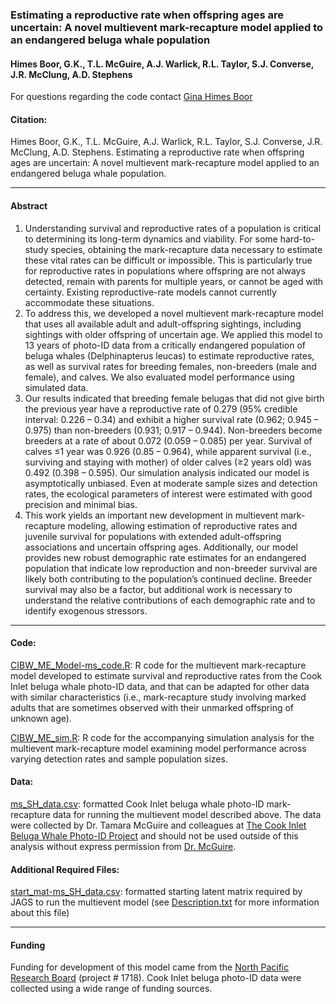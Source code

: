 
<!-- README.md is generated from README.Rmd. Please edit that file -->

### Estimating a reproductive rate when offspring ages are uncertain: A novel multievent mark-recapture model applied to an endangered beluga whale population

#### Himes Boor, G.K., T.L. McGuire, A.J. Warlick, R.L. Taylor, S.J. Converse, J.R. McClung, A.D. Stephens

For questions regarding the code contact [Gina Himes
Boor](mailto:gkhimesboor@montana.edu)

#### Citation:

Himes Boor, G.K., T.L. McGuire, A.J. Warlick, R.L. Taylor, S.J.
Converse, J.R. McClung, A.D. Stephens. Estimating a reproductive rate
when offspring ages are uncertain: A novel multievent mark-recapture
model applied to an endangered beluga whale population.

------------------------------------------------------------------------

#### Abstract

1.  Understanding survival and reproductive rates of a population is
    critical to determining its long-term dynamics and viability. For
    some hard-to-study species, obtaining the mark-recapture data
    necessary to estimate these vital rates can be difficult or
    impossible. This is particularly true for reproductive rates in
    populations where offspring are not always detected, remain with
    parents for multiple years, or cannot be aged with certainty.
    Existing reproductive-rate models cannot currently accommodate these
    situations.
2.  To address this, we developed a novel multievent mark-recapture
    model that uses all available adult and adult-offspring sightings,
    including sightings with older offspring of uncertain age. We
    applied this model to 13 years of photo-ID data from a critically
    endangered population of beluga whales (Delphinapterus leucas) to
    estimate reproductive rates, as well as survival rates for breeding
    females, non-breeders (male and female), and calves. We also
    evaluated model performance using simulated data.
3.  Our results indicated that breeding female belugas that did not give
    birth the previous year have a reproductive rate of 0.279 (95%
    credible interval: 0.226 – 0.34) and exhibit a higher survival rate
    (0.962; 0.945 – 0.975) than non-breeders (0.931; 0.917 – 0.944).
    Non-breeders become breeders at a rate of about 0.072 (0.059 –
    0.085) per year. Survival of calves ≤1 year was 0.926 (0.85 –
    0.964), while apparent survival (i.e., surviving and staying with
    mother) of older calves (≥2 years old) was 0.492 (0.398 – 0.595).
    Our simulation analysis indicated our model is asymptotically
    unbiased. Even at moderate sample sizes and detection rates, the
    ecological parameters of interest were estimated with good precision
    and minimal bias.
4.  This work yields an important new development in multievent
    mark-recapture modeling, allowing estimation of reproductive rates
    and juvenile survival for populations with extended adult-offspring
    associations and uncertain offspring ages. Additionally, our model
    provides new robust demographic rate estimates for an endangered
    population that indicate low reproduction and non-breeder survival
    are likely both contributing to the population’s continued decline.
    Breeder survival may also be a factor, but additional work is
    necessary to understand the relative contributions of each
    demographic rate and to identify exogenous stressors.

------------------------------------------------------------------------

#### Code:

[CIBW\_ME\_Model-ms\_code.R](https://github.com/gkhimesboor/HimesBoor_etal_2021_MEE/blob/9976e998f1fb87a36f7e40a1775889215e14dc55/scripts/CIBW_ME_Model-ms_code.R):
R code for the multievent mark-recapture model developed to estimate
survival and reproductive rates from the Cook Inlet beluga whale
photo-ID data, and that can be adapted for other data with similar
characteristics (i.e., mark-recapture study involving marked adults that
are sometimes observed with their unmarked offspring of unknown age).

[CIBW_ME_sim.R](https://github.com/gkhimesboor/HimesBoor_etal_2021_MEE/blob/9976e998f1fb87a36f7e40a1775889215e14dc55/scripts/CIBW_ME_sim.R):  R code for the accompanying simulation analysis for the multievent mark-recapture model examining model performance across varying detection rates and sample population sizes.

#### Data:

[ms\_SH\_data.csv](https://github.com/gkhimesboor/HimesBoor_etal_2021_MEE/blob/9976e998f1fb87a36f7e40a1775889215e14dc55/inputs/ms_SH_data.csv):
formatted Cook Inlet beluga whale photo-ID mark-recapture data for
running the multievent model described above. The data were collected by
Dr. Tamara McGuire and colleagues at [The Cook Inlet Beluga Whale
Photo-ID Project](https://www.cookinletbelugas.com/) and should not be
used outside of this analysis without express permission from
[Dr. McGuire](mailto:tamaracookinletbeluga@gmail.com).

#### Additional Required Files:

[start\_mat-ms\_SH\_data.csv](https://github.com/gkhimesboor/HimesBoor_etal_2021_MEE/blob/9976e998f1fb87a36f7e40a1775889215e14dc55/inputs/start_mat-ms_SH_data.csv):
formatted starting latent matrix required by JAGS to run the multievent
model (see
[Description.txt](https://github.com/gkhimesboor/HimesBoor_etal_2021_MEE/blob/9976e998f1fb87a36f7e40a1775889215e14dc55/inputs/DESCRIPTION.txt)
for more information about this file)

------------------------------------------------------------------------

#### Funding

Funding for development of this model came from the [North Pacific
Research Board](https://www.nprb.org/) (project \# 1718). Cook Inlet
beluga photo-ID data were collected using a wide range of funding
sources.
